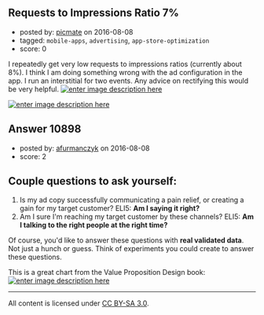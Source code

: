 ## Requests to Impressions Ratio 7%

- posted by: [picmate](https://stackexchange.com/users/268327/picmate) on 2016-08-08
- tagged: `mobile-apps`, `advertising`, `app-store-optimization`
- score: 0

I repeatedly get very low requests to impressions ratios (currently about 8%). I think I am doing something wrong with the ad configuration in the app. I run an interstitial for two events. Any advice on rectifying this would be very helpful.
[![enter image description here][1]][1]


[![enter image description here][2]][2]




  [1]: http://i.stack.imgur.com/2yUwL.png
  [2]: http://i.stack.imgur.com/ODgcp.png


## Answer 10898

- posted by: [afurmanczyk](https://stackexchange.com/users/8678697/afurmanczyk) on 2016-08-08
- score: 2

<h2>Couple questions to ask yourself:</h2>

<ol>
<li>Is my ad copy successfully communicating a pain relief, or creating a gain for my target customer? ELI5: <strong>Am I saying it right?</strong></li>
<li>Am I sure I'm reaching my target customer by these channels? ELI5: <strong>Am I talking to the right people at the right time?</strong></li>
</ol>

<p>Of course, you'd like to answer these questions with <strong>real validated data</strong>. Not just a hunch or guess. Think of experiments you could create to answer these questions.</p>

<p>This is a great chart from the Value Proposition Design book: <a href="https://i.stack.imgur.com/obruq.png" rel="nofollow noreferrer"><img src="https://i.stack.imgur.com/obruq.png" alt="enter image description here"></a></p>




---

All content is licensed under [CC BY-SA 3.0](https://creativecommons.org/licenses/by-sa/3.0/).
